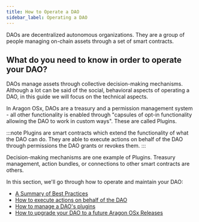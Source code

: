 ```yaml
---
title: How to Operate a DAO
sidebar_label: Operating a DAO
---
```


DAOs are decentralized autonomous organizations. They are a group of people managing on-chain assets through a set of smart contracts.

## What do you need to know in order to operate your DAO?

DAOs manage assets through collective decision-making mechanisms. Although a lot can be said of the social, behavioral aspects of operating a DAO, in this guide we will focus on the technical aspects.

In Aragon OSx, DAOs are a treasury and a permission management system - all other functionality is enabled through "capsules of opt-in functionality allowing the DAO to work in custom ways". These are called Plugins.

:::note
Plugins are smart contracts which extend the functionality of what the DAO can do. They are able to execute actions on behalf of the DAO through permissions the DAO grants or revokes them.
:::

Decision-making mechanisms are one example of Plugins. Treasury management, action bundles, or connections to other smart contracts are others.

<!-- To-do: add image here with use cases -->
<!-- To-do: link to the project's dashboard showcasing all projects built using our stack -->

In this section, we'll go through how to operate and maintain your DAO:

- [A Summary of Best Practices](./01-best-practices.md)
- [How to execute actions on behalf of the DAO](./02-action-execution.md)
- [How to manage a DAO's plugins](./04-managing-plugins/index.md)
- [How to upgrade your DAO to a future Aragon OSx Releases](./03-protocol-upgrades.md)
